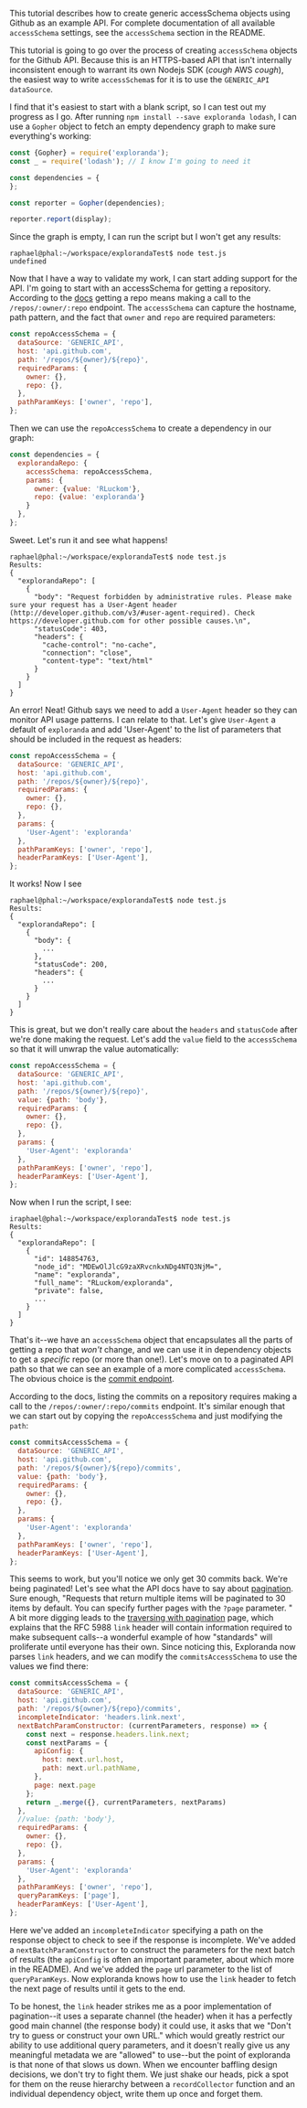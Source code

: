 This tutorial describes how to create generic accessSchema objects using Github
as an example API. For complete documentation of all available `accessSchema`
settings, see the `accessSchema` section in the README.

This tutorial is going to go over the process of creating `accessSchema` objects
for the Github API. Because this is an HTTPS-based API that isn't internally 
inconsistent enough to warrant its own Nodejs SDK (*cough* AWS *cough*), the 
easiest way to write `accessSchema`s for it is to use the `GENERIC_API` `dataSource`.

I find that it's easiest to start with a blank script, so I can test out
my progress as I go. After running `npm install --save exploranda lodash`,
I can use a `Gopher` object to fetch an empty dependency graph to make sure
everything's working:

```javascript
const {Gopher} = require('exploranda');
const _ = require('lodash'); // I know I'm going to need it

const dependencies = {
};

const reporter = Gopher(dependencies);

reporter.report(display);
```

Since the graph is empty, I can run the script but I won't get any
results:

```
raphael@phal:~/workspace/explorandaTest$ node test.js 
undefined
```

Now that I have a way to validate my work, I can start adding support
for the API. I'm going to start with an accessSchema for getting a 
repository. According to the [docs](https://developer.github.com/v3/repos/#get)
getting a repo means making a call to the `/repos/:owner/:repo` endpoint.
The `accessSchema` can capture the hostname, path pattern, and the fact
that `owner` and `repo` are required parameters:

```javascript
const repoAccessSchema = {
  dataSource: 'GENERIC_API',
  host: 'api.github.com',
  path: '/repos/${owner}/${repo}',
  requiredParams: {
    owner: {},
    repo: {},
  },
  pathParamKeys: ['owner', 'repo'],
};
```

Then we can use the `repoAccessSchema` to create a dependency in our graph:

```javascript
const dependencies = {
  explorandaRepo: {
    accessSchema: repoAccessSchema,
    params: {
      owner: {value: 'RLuckom'},
      repo: {value: 'exploranda'}
    }
  },
};
```

Sweet. Let's run it and see what happens!

```
raphael@phal:~/workspace/explorandaTest$ node test.js 
Results:
{
  "explorandaRepo": [
    {
      "body": "Request forbidden by administrative rules. Please make sure your request has a User-Agent header (http://developer.github.com/v3/#user-agent-required). Check https://developer.github.com for other possible causes.\n",
      "statusCode": 403,
      "headers": {
        "cache-control": "no-cache",
        "connection": "close",
        "content-type": "text/html"
      }
    }
  ]
}
```

An error! Neat! Github says we need to add a `User-Agent` header so they can
monitor API usage patterns. I can relate to that. Let's give `User-Agent` 
a default of `exploranda` and add 'User-Agent' to the list of parameters
that should be included in the request as headers:

```javascript
const repoAccessSchema = {
  dataSource: 'GENERIC_API',
  host: 'api.github.com',
  path: '/repos/${owner}/${repo}',
  requiredParams: {
    owner: {},
    repo: {},
  },
  params: {
    'User-Agent': 'exploranda'
  },
  pathParamKeys: ['owner', 'repo'],
  headerParamKeys: ['User-Agent'],
};
```

It works! Now I see

```
raphael@phal:~/workspace/explorandaTest$ node test.js 
Results:
{
  "explorandaRepo": [
    {
      "body": {
        ...
      },
      "statusCode": 200,
      "headers": {
        ...
      }
    }
  ]
}
```

This is great, but we don't really care about the `headers` and `statusCode` 
after we're done making the request. Let's add the `value` field to the 
`accessSchema` so that it will unwrap the value automatically:

```javascript
const repoAccessSchema = {
  dataSource: 'GENERIC_API',
  host: 'api.github.com',
  path: '/repos/${owner}/${repo}',
  value: {path: 'body'},
  requiredParams: {
    owner: {},
    repo: {},
  },
  params: {
    'User-Agent': 'exploranda'
  },
  pathParamKeys: ['owner', 'repo'],
  headerParamKeys: ['User-Agent'],
};
```


Now when I run the script, I see:

```
iraphael@phal:~/workspace/explorandaTest$ node test.js
Results:
{
  "explorandaRepo": [
    {
      "id": 148854763,
      "node_id": "MDEwOlJlcG9zaXRvcnkxNDg4NTQ3NjM=",
      "name": "exploranda",
      "full_name": "RLuckom/exploranda",
      "private": false,
      ...
    }
  ]
}
```

That's it--we have an `accessSchema` object that encapsulates all the parts of
getting a repo that _won't_ change, and we can use it in dependency objects
to get a _specific_ repo (or more than one!). Let's move on to a paginated
API path so that we can see an example of a more complicated `accessSchema`. The obvious choice is the [commit endpoint](https://developer.github.com/v3/repos/commits/).

According to the docs, listing the commits on a repository requires
making a call to the `/repos/:owner/:repo/commits` endpoint. It's similar
enough that we can start out by copying the `repoAccessSchema` and just
modifying the `path`:

```javascript
const commitsAccessSchema = {
  dataSource: 'GENERIC_API',
  host: 'api.github.com',
  path: '/repos/${owner}/${repo}/commits',
  value: {path: 'body'},
  requiredParams: {
    owner: {},
    repo: {},
  },
  params: {
    'User-Agent': 'exploranda'
  },
  pathParamKeys: ['owner', 'repo'],
  headerParamKeys: ['User-Agent'],
};
```

This seems to work, but you'll notice we only get 30 commits back. We're
being paginated! Let's see what the API docs have to say about 
[pagination](https://developer.github.com/v3/#pagination). Sure enough,
"Requests that return multiple items will be paginated to 30 items by 
default. You can specify further pages with the `?page` parameter. " A
bit more digging leads to the [traversing with pagination](https://developer.github.com/v3/guides/traversing-with-pagination/)
page, which explains that the RFC 5988 `link` header will contain 
information required to make subsequent calls--a wonderful example of
how "standards" will proliferate until everyone has their own.
Since noticing this, Exploranda now parses `link` headers, and we can
modify the `commitsAccessSchema` to use the values we find there:

```javascript
const commitsAccessSchema = {
  dataSource: 'GENERIC_API',
  host: 'api.github.com',
  path: '/repos/${owner}/${repo}/commits',
  incompleteIndicator: 'headers.link.next',
  nextBatchParamConstructor: (currentParameters, response) => {
    const next = response.headers.link.next;
    const nextParams = {
      apiConfig: {
        host: next.url.host,
        path: next.url.pathName,
      },
      page: next.page
    };
    return _.merge({}, currentParameters, nextParams)
  },
  //value: {path: 'body'},
  requiredParams: {
    owner: {},
    repo: {},
  },
  params: {
    'User-Agent': 'exploranda'
  },
  pathParamKeys: ['owner', 'repo'],
  queryParamKeys: ['page'],
  headerParamKeys: ['User-Agent'],
};
```

Here we've added an `incompleteIndicator` specifying a path on the 
response object to check to see if the response is incomplete. We've
added a `nextBatchParamConstructor` to construct the parameters for 
the next batch of results (the `apiConfig` is often an important 
parameter, about which more in the README). And we've added the `page`
url parameter to the list of `queryParamKeys`. Now exploranda
knows how to use the `link` header to fetch the next page of results
until it gets to the end.

To be honest, the `link` header strikes me as a poor implementation
of pagination--it uses a separate channel (the header) when it has a 
perfectly good main channel (the response body) it could use, it asks
that we "Don't try to guess or construct your own URL." which would
greatly restrict our ability to use additional query parameters,
and it doesn't really give us any meaningful metadata we are "allowed"
to use--but the point of exploranda is that none of that slows us down. When we
encounter baffling design decisions, we don't try to fight them. We just 
shake our heads, pick a spot for them on the reuse hierarchy between
a `recordCollector` function and an individual dependency object, write
them up once and forget them.
